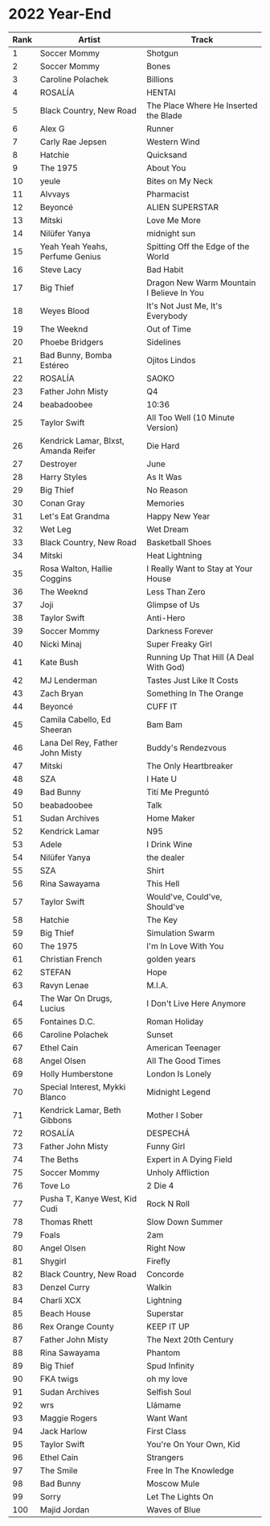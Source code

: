 # 2022 Year-End

| Rank | Artist                               | Track                                     |
| ---- | ------------------------------------ | ----------------------------------------- |
| 1    | Soccer Mommy                         | Shotgun                                   |
| 2    | Soccer Mommy                         | Bones                                     |
| 3    | Caroline Polachek                    | Billions                                  |
| 4    | ROSALÍA                              | HENTAI                                    |
| 5    | Black Country, New Road              | The Place Where He Inserted the Blade     |
| 6    | Alex G                               | Runner                                    |
| 7    | Carly Rae Jepsen                     | Western Wind                              |
| 8    | Hatchie                              | Quicksand                                 |
| 9    | The 1975                             | About You                                 |
| 10   | yeule                                | Bites on My Neck                          |
| 11   | Alvvays                              | Pharmacist                                |
| 12   | Beyoncé                              | ALIEN SUPERSTAR                           |
| 13   | Mitski                               | Love Me More                              |
| 14   | Nilüfer Yanya                        | midnight sun                              |
| 15   | Yeah Yeah Yeahs, Perfume Genius      | Spitting Off the Edge of the World        |
| 16   | Steve Lacy                           | Bad Habit                                 |
| 17   | Big Thief                            | Dragon New Warm Mountain I Believe In You |
| 18   | Weyes Blood                          | It's Not Just Me, It's Everybody          |
| 19   | The Weeknd                           | Out of Time                               |
| 20   | Phoebe Bridgers                      | Sidelines                                 |
| 21   | Bad Bunny, Bomba Estéreo             | Ojitos Lindos                             |
| 22   | ROSALÍA                              | SAOKO                                     |
| 23   | Father John Misty                    | Q4                                        |
| 24   | beabadoobee                          | 10:36                                     |
| 25   | Taylor Swift                         | All Too Well (10 Minute Version)          |
| 26   | Kendrick Lamar, Blxst, Amanda Reifer | Die Hard                                  |
| 27   | Destroyer                            | June                                      |
| 28   | Harry Styles                         | As It Was                                 |
| 29   | Big Thief                            | No Reason                                 |
| 30   | Conan Gray                           | Memories                                  |
| 31   | Let's Eat Grandma                    | Happy New Year                            |
| 32   | Wet Leg                              | Wet Dream                                 |
| 33   | Black Country, New Road              | Basketball Shoes                          |
| 34   | Mitski                               | Heat Lightning                            |
| 35   | Rosa Walton, Hallie Coggins          | I Really Want to Stay at Your House       |
| 36   | The Weeknd                           | Less Than Zero                            |
| 37   | Joji                                 | Glimpse of Us                             |
| 38   | Taylor Swift                         | Anti-Hero                                 |
| 39   | Soccer Mommy                         | Darkness Forever                          |
| 40   | Nicki Minaj                          | Super Freaky Girl                         |
| 41   | Kate Bush                            | Running Up That Hill (A Deal With God)    |
| 42   | MJ Lenderman                         | Tastes Just Like It Costs                 |
| 43   | Zach Bryan                           | Something In The Orange                   |
| 44   | Beyoncé                              | CUFF IT                                   |
| 45   | Camila Cabello, Ed Sheeran           | Bam Bam                                   |
| 46   | Lana Del Rey, Father John Misty      | Buddy's Rendezvous                        |
| 47   | Mitski                               | The Only Heartbreaker                     |
| 48   | SZA                                  | I Hate U                                  |
| 49   | Bad Bunny                            | Tití Me Preguntó                          |
| 50   | beabadoobee                          | Talk                                      |
| 51   | Sudan Archives                       | Home Maker                                |
| 52   | Kendrick Lamar                       | N95                                       |
| 53   | Adele                                | I Drink Wine                              |
| 54   | Nilüfer Yanya                        | the dealer                                |
| 55   | SZA                                  | Shirt                                     |
| 56   | Rina Sawayama                        | This Hell                                 |
| 57   | Taylor Swift                         | Would've, Could've, Should've             |
| 58   | Hatchie                              | The Key                                   |
| 59   | Big Thief                            | Simulation Swarm                          |
| 60   | The 1975                             | I'm In Love With You                      |
| 61   | Christian French                     | golden years                              |
| 62   | STEFAN                               | Hope                                      |
| 63   | Ravyn Lenae                          | M.I.A.                                    |
| 64   | The War On Drugs, Lucius             | I Don't Live Here Anymore                 |
| 65   | Fontaines D.C.                       | Roman Holiday                             |
| 66   | Caroline Polachek                    | Sunset                                    |
| 67   | Ethel Cain                           | American Teenager                         |
| 68   | Angel Olsen                          | All The Good Times                        |
| 69   | Holly Humberstone                    | London Is Lonely                          |
| 70   | Special Interest, Mykki Blanco       | Midnight Legend                           |
| 71   | Kendrick Lamar, Beth Gibbons         | Mother I Sober                            |
| 72   | ROSALÍA                              | DESPECHÁ                                  |
| 73   | Father John Misty                    | Funny Girl                                |
| 74   | The Beths                            | Expert in A Dying Field                   |
| 75   | Soccer Mommy                         | Unholy Affliction                         |
| 76   | Tove Lo                              | 2 Die 4                                   |
| 77   | Pusha T, Kanye West, Kid Cudi        | Rock N Roll                               |
| 78   | Thomas Rhett                         | Slow Down Summer                          |
| 79   | Foals                                | 2am                                       |
| 80   | Angel Olsen                          | Right Now                                 |
| 81   | Shygirl                              | Firefly                                   |
| 82   | Black Country, New Road              | Concorde                                  |
| 83   | Denzel Curry                         | Walkin                                    |
| 84   | Charli XCX                           | Lightning                                 |
| 85   | Beach House                          | Superstar                                 |
| 86   | Rex Orange County                    | KEEP IT UP                                |
| 87   | Father John Misty                    | The Next 20th Century                     |
| 88   | Rina Sawayama                        | Phantom                                   |
| 89   | Big Thief                            | Spud Infinity                             |
| 90   | FKA twigs                            | oh my love                                |
| 91   | Sudan Archives                       | Selfish Soul                              |
| 92   | wrs                                  | Llámame                                   |
| 93   | Maggie Rogers                        | Want Want                                 |
| 94   | Jack Harlow                          | First Class                               |
| 95   | Taylor Swift                         | You're On Your Own, Kid                   |
| 96   | Ethel Cain                           | Strangers                                 |
| 97   | The Smile                            | Free In The Knowledge                     |
| 98   | Bad Bunny                            | Moscow Mule                               |
| 99   | Sorry                                | Let The Lights On                         |
| 100  | Majid Jordan                         | Waves of Blue                             |
